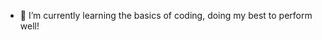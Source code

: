 
- 🌱 I’m currently learning the basics of coding, doing my best to perform well!


<!---
Soulkey2/Soulkey2 is a ✨ special ✨ repository because its `README.md` (this file) appears on your GitHub profile.
You can click the Preview link to take a look at your changes.
--->
